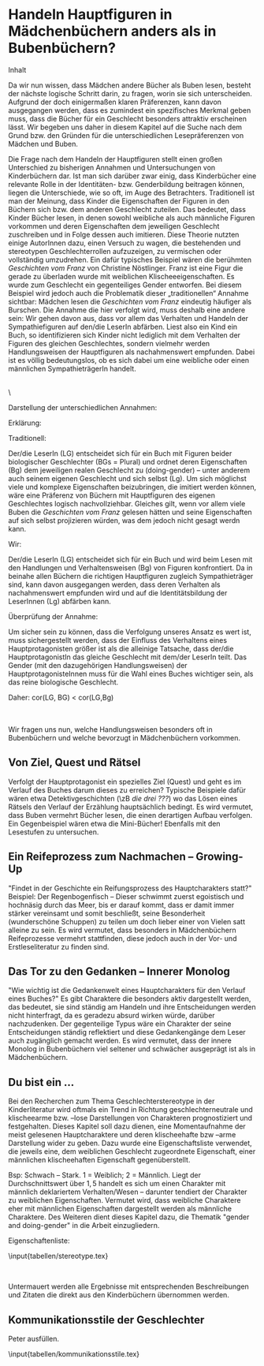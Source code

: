 Handeln Hauptfiguren in Mädchenbüchern anders als in Bubenbüchern?
=================================================================

Inhalt

Da wir nun wissen, dass Mädchen andere Bücher als Buben lesen, besteht der nächste logische Schritt darin, zu fragen, worin sie sich
unterscheiden. Aufgrund der doch einigermaßen klaren Präferenzen, kann
davon ausgegangen werden, dass es zumindest ein spezifisches Merkmal
geben muss, dass die Bücher für ein Geschlecht besonders attraktiv
erscheinen lässt. Wir begeben uns daher in diesem Kapitel auf die Suche
nach dem Grund bzw. den Gründen für die unterschiedlichen
Lesepräferenzen von Mädchen und Buben. 

Die Frage nach dem Handeln der Hauptfiguren stellt einen großen
Unterschied zu bisherigen Annahmen und Untersuchungen von Kinderbüchern
dar. Ist man sich darüber zwar einig, dass Kinderbücher eine relevante
Rolle in der Identitäten- bzw. Genderbildung beitragen können, liegen die
Unterschiede, wie so oft, im Auge des Betrachters. Traditionell ist man der
Meinung, dass Kinder die Eigenschaften der Figuren in den Büchern sich bzw. dem anderen Geschlecht
zuteilen. Das bedeutet, dass Kinder Bücher lesen, in denen sowohl
weibliche als auch männliche Figuren vorkommen und deren Eigenschaften
dem jeweiligen Geschlecht zuschreiben und in Folge dessen auch
imitieren. Diese Theorie nutzten einige AutorInnen dazu, einen Versuch
zu wagen, die bestehenden und stereotypen Geschlechterrollen aufzuzeigen, zu vermischen oder vollständig umzudrehen. Ein dafür typisches Beispiel wären die berühmten
*Geschichten vom Franz* von Christine Nöstlinger. Franz ist eine Figur die
gerade zu überladen wurde mit weiblichen Klischeeeigenschaften. Es wurde
zum Geschlecht ein gegenteiliges Gender entworfen. Bei diesem Beispiel
wird jedoch auch die Problematik dieser „traditionellen“ Annahme
sichtbar: Mädchen lesen die *Geschichten vom Franz* eindeutig häufiger als Burschen. Die Annahme die hier verfolgt wird, muss deshalb eine andere sein: 
Wir gehen davon aus, dass vor allem das Verhalten und Handeln
der Sympathiefiguren auf den/die LeserIn abfärben. Liest also ein Kind
ein Buch, so identifizieren sich Kinder nicht lediglich mit dem Verhalten der Figuren des gleichen
Geschlechtes, sondern vielmehr werden Handlungsweisen der Hauptfiguren als nachahmenswert empfunden. Dabei ist es völlig
bedeutungslos, ob es sich dabei um eine weibliche oder einen männlichen
SympathieträgerIn handelt.

\
\

Darstellung der unterschiedlichen Annahmen:

<!-- ![](lukasneu_html_5bb47b67.png) -->

Erklärung:

Traditionell:

Der/die LeserIn (LG) entscheidet sich für ein Buch mit Figuren beider
biologischer Geschlechter (BGs = Plural) und ordnet deren
Eigenschaften (Bg) dem jeweiligen realen Geschlecht zu (doing-gender) –
unter anderem auch seinem eigenen Geschlecht und sich selbst (Lg). Um
sich möglichst viele und komplexe Eigenschaften beizubringen, die
imitiert werden können, wäre eine Präferenz von Büchern mit Hauptfiguren
des eigenen Geschlechtes logisch nachvollziehbar. Gleiches gilt, wenn vor allem viele Buben die *Geschichten vom
Franz* gelesen hätten und seine Eigenschaften auf sich selbst
projizieren würden, was dem jedoch nicht gesagt werdn kann.

Wir:

Der/die LeserIn (LG) entscheidet sich für ein Buch und wird beim Lesen
mit den Handlungen und Verhaltensweisen (Bg) von Figuren konfrontiert.
Da in beinahe allen Büchern die richtigen Hauptfiguren zugleich
Sympathieträger sind, kann davon ausgegangen werden, dass deren Verhalten
als nachahmenswert empfunden wird und auf die Identitätsbildung der
LeserInnen (Lg) abfärben kann.

Überprüfung der Annahme:

Um sicher sein zu können, dass die Verfolgung unseres Ansatz es wert ist, muss sichergestellt werden, dass der Einfluss des Verhaltens
eines Hauptprotagonisten größer ist als die alleinige Tatsache, dass
der/die HauptprotagonistIn das gleiche Geschlecht mit dem/der LeserIn
teilt. Das Gender (mit den dazugehörigen Handlungsweisen) der
HauptprotagonisteInnen muss für die Wahl eines Buches wichtiger sein, als
das reine biologische Geschlecht.

Daher: cor(LG, BG) \< cor(LG,Bg)

\
\
Wir fragen uns nun, welche Handlungsweisen besonders oft in Bubenbüchern
und welche bevorzugt in Mädchenbüchern vorkommen.

Von Ziel, Quest und Rätsel
--------------------------

Verfolgt der Hauptprotagonist ein spezielles Ziel (Quest) und geht es im
Verlauf des Buches darum dieses zu erreichen? Typische Beispiele dafür
wären etwa Detektivgeschichten (\zB *die drei ???*) wo das Lösen eines
Rätsels den Verlauf der Erzählung hauptsächlich bedingt. Es wird
vermutet, dass Buben vermehrt Bücher lesen, die einen derartigen Aufbau
verfolgen. Ein Gegenbeispiel wären etwa die Mini-Bücher! Ebenfalls mit
den Lesestufen zu untersuchen.

Ein Reifeprozess zum Nachmachen – Growing-Up
--------------------------------------------

"Findet in der Geschichte ein Reifungsprozess des Hauptcharakters
statt?" Beispiel: Der Regenbogenfisch – Dieser schwimmt zuerst
egoistisch und hochnäsig durch das Meer, bis er darauf kommt, dass er
damit immer stärker vereinsamt und somit beschließt, seine Besonderheit (wunderschöne Schuppen)
zu teilen um doch lieber einer von Vielen satt alleine zu sein. Es wird vermutet,
dass besonders in Mädchenbüchern Reifeprozesse vermehrt stattfinden,
diese jedoch auch in der Vor- und Erstleseliteratur zu finden sind.

Das Tor zu den Gedanken – Innerer Monolog
-----------------------------------------

"Wie wichtig ist die Gedankenwelt eines Hauptcharakters für den Verlauf
eines Buches?" Es gibt Charaktere die besonders aktiv dargestellt
werden, das bedeutet, sie sind ständig am Handeln und ihre
Entscheidungen werden nicht hinterfragt, da es geradezu absurd wirken
würde, darüber nachzudenken. Der gegenteilige Typus wäre ein Charakter
der seine Entscheidungen ständig reflektiert und diese Gedankengänge dem
Leser auch zugänglich gemacht werden. Es wird vermutet, dass der innere Monolog in
Bubenbüchern viel seltener und schwächer ausgeprägt ist als in
Mädchenbüchern.

Du bist ein ...
-----------

Bei den Recherchen zum Thema Geschlechterstereotype in der Kinderliteratur
wird oftmals ein Trend in Richtung geschlechterneutrale und klischeearme
bzw. –lose Darstellungen von Charakteren prognostiziert und
festgehalten. Dieses Kapitel soll dazu dienen, eine Momentaufnahme der
meist gelesenen Hauptcharaktere und deren klischeehafte bzw –arme
Darstellung wider zu geben. Dazu wurde eine Eigenschaftsliste verwendet,
die jeweils eine, dem weiblichen Geschlecht zugeordnete Eigenschaft, einer
männlichen klischeehaften Eigenschaft gegenüberstellt. 

Bsp: Schwach –
Stark. 1 = Weiblich; 2 = Männlich. Liegt der Durchschnittswert über $1{,}5$
handelt es sich um einen Charakter mit männlich deklariertem
Verhalten/Wesen – darunter tendiert der Charakter zu weiblichen
Eigenschaften. Vermutet wird, dass weibliche Charaktere eher mit
männlichen Eigenschaften dargestellt werden als männliche Charaktere.
Des Weiteren dient dieses Kapitel dazu, die Thematik "gender and
doing-gender" in die Arbeit einzugliedern.

Eigenschaftenliste:

\input{tabellen/stereotype.tex}

 

Untermauert werden alle Ergebnisse mit entsprechenden Beschreibungen und
Zitaten die direkt aus den Kinderbüchern übernommen werden.

Kommunikationsstile der Geschlechter
------------------------------------

Peter ausfüllen.

\input{tabellen/kommunikationsstile.tex}


